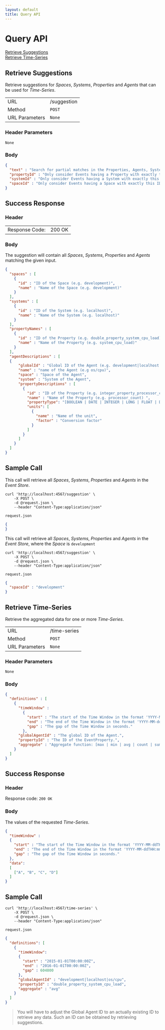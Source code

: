 ```yaml
---
layout: default
title: Query API
---
```

# Query API

[Retrieve Suggestions](#retrieve-suggestions) <br/>
[Retrieve Time-Series](#retrieve-time-series)

## Retrieve Suggestions

Retrieve suggestions for *Spaces*, *Systems*, *Properties* and *Agents* that can be used for *Time-Series*.

<table>
  <tbody>
    <tr>
      <td>URL</td>
      <td>/suggestion</td>
    </tr>
    <tr>
      <td>Method</td>
      <td><code>POST</code></td>
    </tr>
    <tr>
      <td>URL Parameters</td>
      <td><code>None</code></td>
    </tr>
  </tbody>
</table>

### Header Parameters
`None`

### Body

```json
{ 
  "text" : "Search for partial matches in the Properties, Agents, Systems and Spaces in the Event Store.",
  "propertyId" : "Only consider Events having a Property with exactly this ID.",
  "systemId" : "Only consider Events having a System with exactly this ID.",
  "spaceId" : "Only consider Events having a Space with exactly this ID."
}
```

## Success Response

### Header
<table>
  <tbody>
    <tr>
      <td style="white-space: nowrap">Response Code:</td>
      <td>200 OK</td>
    </tr>
  </tbody>
</table>

### Body

The suggestion will contain all *Spaces*, *Systems*, *Properties* and *Agents* matching the given input.
  
```json
{
  "spaces" : [
    { 
      "id" : "ID of the Space (e.g. development)",
      "name" : "Name of the Space (e.g. development)"
    }
  ],
  "systems" : [
    {
      "id" : "ID of the System (e.g. localhost)",
      "name" : "Name of the System (e.g. localhost)"
    }
  ],
  "propertyNames" : [
    {
      "id" : "ID of the Property (e.g. double_property_system_cpu_load)",
      "name" : "Name of the Property (e.g. system_cpu_load)"
    }
  ],
  "agentDescriptions" : [
  {
      "globalId" : "Global ID of the Agent (e.g. development|localhost|os/cpu)",
      "name" : "name of the Agent (e.g os/cpu)",
      "space" : "Space of the Agent",
      "system" : "System of the Agent",
      "propertyDescriptions" : [
        {
          "id" : "ID of the Property (e.g. integer_property_processor_count)",
          "name" : "Name of the Property (e.g. processor_count) ",
          "propertyType": "[BOOLEAN | DATE | INTEGER | LONG | FLOAT | DOUBLE | STRING]",
          "units": [
            {
              "name" : "Name of the unit",
              "factor" : "Conversion factor"
            }
          ]
        }
      ]
    }
  ]
}
```

## Sample Call
This call will retrieve all *Spaces*, *Systems*, *Properties* and *Agents* in the *Event Store*.

```
curl 'http://localhost:4567/suggestion' \
    -X POST \
    -d @request.json \
    --header "Content-Type:application/json" 
```

``request.json``

```json
{
}
```
        
This call will retrieve all *Spaces*, *Systems*, *Properties* and *Agents* in the *Event Store*, where the *Space* is `development`

```
curl 'http://localhost:4567/suggestion' \
    -X POST \
    -d @request.json \
    --header "Content-Type:application/json" 
```

``request.json``

```json
{
  "spaceId" : "development"
}
```        
  
## Retrieve Time-Series

Retrieve the aggregated data for one or more *Time-Series*.

<table>
  <tbody>
    <tr>
      <td>URL</td>
      <td>/time-series</td>
    </tr>
    <tr>
      <td>Method</td>
      <td><code>POST</code></td>
    </tr>
    <tr>
      <td>URL Parameters</td>
      <td><code>None</code></td>
    </tr>
  </tbody>
</table>

### Header Parameters
`None`

### Body
  
```json
{ 
  "definitions" : [
    { 
      "timeWindow" : 
        {
          "start" : "The start of the Time Window in the format 'YYYY-MM-ddTHH:mm:ssZ'",
          "end" : "The end of the Time Window in the format 'YYYY-MM-ddTHH:mm:ssZ'",          
          "gap" : "The gap of the Time Window in seconds."
        },
      "globalAgentId" : "The global ID of the Agent.",
      "propertyId" : "The ID of the EventProperty.",
      "aggregate" : "Aggregate function: [max | min | avg | count | sum]"
    }
  ]
}
```


## Success Response

### Header
Response code: `200 OK`

### Body

The values of the requested *Time-Series*.
  
```json
{
  "timeWindow" : 
  {
    "start" : "The start of the Time Window in the format 'YYYY-MM-ddTHH:mm:ssZ'",
    "end" : "The end of the Time Window in the format 'YYYY-MM-ddTHH:mm:ssZ'",          
    "gap" : "The gap of the Time Window in seconds."
  },
  "data":
  [
    ["A", "B", "C", "D"]
  ]
}
```

## Sample Call

```
curl 'http://localhost:4567/time-series' \
    -X POST \
    -d @request.json \
    --header "Content-Type:application/json"
```

``request.json``
  
```json
{
  "definitions": [
    {
      "timeWindow":
      {
        "start" : "2015-01-01T00:00:00Z", 
        "end" : "2016-01-01T00:00:00Z", 
        "gap" : 604800
      }, 
      "globalAgentId" : "development|localhost|os/cpu", 
      "propertyId" : "double_property_system_cpu_load", 
      "aggregate" : "avg"
    }
  ]
}
```

> You will have to adjust the Global Agent ID to an actually existing ID to retrieve any data. Such an ID can be obtained by retrieving suggestions.